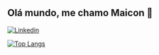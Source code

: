 ## Olá mundo, me chamo Maicon 👋

[![Linkedin](https://img.shields.io/badge/LinkedIn-0077B5?style=for-the-badge&logo=linkedin&logoColor=white)](https://www.linkedin.com/in/maiconrb/)

[![Top Langs](https://github-readme-stats.vercel.app/api/top-langs/?username=MaiconRB&layout=compact)](https://github.com/MaiconRB/github-readme-stats)
